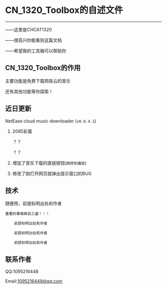 # CN_1320_Toolbox的自述文件
***
——这里是CHCAT1320

——很高兴你能看到这篇文档

——希望我的工具箱可以帮助你
## CN_1320_Toolbox的作用
主要功能是免费下载网易云的音乐

还有其他功能等你探索！

## 近日更新
NetEase cloud music downloader (`v0.0.4.1`)
1. 2085彩蛋

    ？？
	
	？？
2. 增加了音乐下载的直链按钮(`跳转到播放`)

3. 修改了刚打开网页就弹出提示窗口的BUG
## 技术
随便用，前提标明出处和作者

    重要的事情再说三遍！！！

        前提标明出处和作者

        前提标明出处和作者

        前提标明出处和作者

## 联系作者
QQ:1095216448

Email:1095216448@qq.com